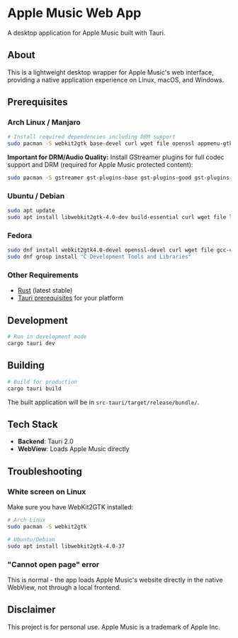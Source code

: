 # Apple Music Web App

A desktop application for Apple Music built with Tauri.

## About

This is a lightweight desktop wrapper for Apple Music's web interface, providing a native application experience on Linux, macOS, and Windows.

## Prerequisites

### Arch Linux / Manjaro

```bash
# Install required dependencies including DRM support
sudo pacman -S webkit2gtk base-devel curl wget file openssl appmenu-gtk-module gtk3 libappindicator-gtk3 librsvg libvips gst-plugins-base gst-plugins-good gst-plugins-bad gst-plugins-ugly gst-libav
```

**Important for DRM/Audio Quality:** Install GStreamer plugins for full codec support and DRM (required for Apple Music protected content):

```bash
sudo pacman -S gstreamer gst-plugins-base gst-plugins-good gst-plugins-bad gst-plugins-ugly gst-libav
```

### Ubuntu / Debian

```bash
sudo apt update
sudo apt install libwebkit2gtk-4.0-dev build-essential curl wget file libssl-dev libgtk-3-dev libayatana-appindicator3-dev librsvg2-dev
```

### Fedora

```bash
sudo dnf install webkit2gtk4.0-devel openssl-devel curl wget file gcc-c++ gtk3-devel libappindicator-gtk3-devel librsvg2-devel
sudo dnf group install "C Development Tools and Libraries"
```

### Other Requirements

- [Rust](https://www.rust-lang.org/tools/install) (latest stable)
- [Tauri prerequisites](https://tauri.app/v2/guides/prerequisites/) for your platform

## Development

```bash
# Run in development mode
cargo tauri dev
```

## Building

```bash
# Build for production
cargo tauri build
```

The built application will be in `src-tauri/target/release/bundle/`.

## Tech Stack

- **Backend**: Tauri 2.0
- **WebView**: Loads Apple Music directly

## Troubleshooting

### White screen on Linux

Make sure you have WebKit2GTK installed:

```bash
# Arch Linux
sudo pacman -S webkit2gtk

# Ubuntu/Debian
sudo apt install libwebkit2gtk-4.0-37
```

### "Cannot open page" error

This is normal - the app loads Apple Music's website directly in the native WebView, not through a local frontend.

## Disclaimer

This project is for personal use. Apple Music is a trademark of Apple Inc.
